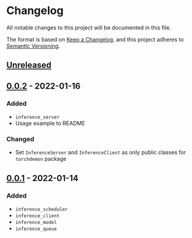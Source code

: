 # Changelog
All notable changes to this project will be documented in this file.

The format is based on [Keep a Changelog](https://keepachangelog.com/en/1.0.0/), and this project adheres to [Semantic Versioning](https://semver.org/spec/v2.0.0.html).

## [Unreleased]

## [0.0.2] - 2022-01-16
### Added
- `inference_server`
- Usage example to README

### Changed
- Set `InferenceServer` and `InferenceClient` as only public classes for `torchdemon` package

## [0.0.1] - 2022-01-14
### Added
- `inference_scheduler`
- `inference_client`
- `inference_model`
- `inference_queue`

[Unreleased]: https://github.com/jacknurminen/torchdemon/compare/0.0.2...master
[0.0.2]: https://github.com/jacknurminen/torchdemon/compare/0.0.1...0.0.2
[0.0.1]: https://github.com/jacknurminen/torchdemon/tree/0.0.1
